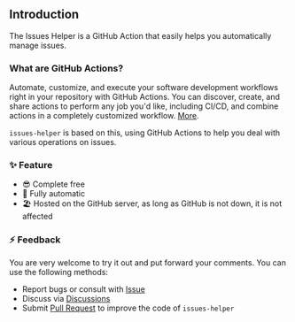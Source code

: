 ## Introduction

The Issues Helper is a GitHub Action that easily helps you automatically manage issues.

### What are GitHub Actions?

Automate, customize, and execute your software development workflows right in your repository with GitHub Actions. You can discover, create, and share actions to perform any job you'd like, including CI/CD, and combine actions in a completely customized workflow. [More](https://docs.github.com/en/free-pro-team@latest/actions).

`issues-helper` is based on this, using GitHub Actions to help you deal with various operations on issues.

### ✨ Feature

- 😎 Complete free
- 🚀 Fully automatic
- 🏖 Hosted on the GitHub server, as long as GitHub is not down, it is not affected

### ⚡ Feedback

You are very welcome to try it out and put forward your comments. You can use the following methods:

- Report bugs or consult with [Issue](https://github.com/actions-cool/issues-helper/issues)
- Discuss via [Discussions](https://github.com/actions-cool/issues-helper/discussions)
- Submit [Pull Request](https://github.com/actions-cool/issues-helper/pulls) to improve the code of `issues-helper`
